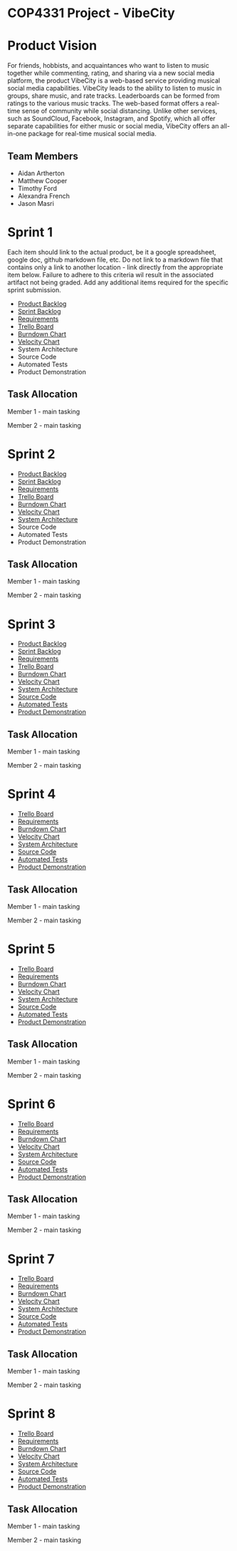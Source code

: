 # COP4331 Project - VibeCity

# Product Vision

For friends, hobbists, and acquaintances who want to listen to music together while commenting, rating, and sharing via a new social media platform, the product VibeCity is a web-based service providing musical social media capabilities. VibeCity leads to the ability to listen to music in groups, share music, and rate tracks. Leaderboards can be formed from ratings to the various music tracks. The web-based format offers a real-time sense of community while social distancing. Unlike other services, such as SoundCloud, Facebook, Instagram, and Spotify, which all offer separate capabilities for either music or social media, VibeCity offers an all-in-one package for real-time musical social media.


## Team Members

- Aidan Artherton
- Matthew Cooper
- Timothy Ford
- Alexandra French
- Jason Masri


# Sprint 1

Each item should link to the actual product, be it a google spreadsheet, google doc, github markdown file, etc. Do not link to a markdown file that contains only a link to another location - link directly from the appropriate item below. Failure to adhere to this criteria wil result in the associated artifact not being graded. Add any additional items required for the specific sprint submission.

- [Product Backlog]()
- [Sprint Backlog]()
- [Requirements]()
- [Trello Board](https://trello.com/invite/vibecity/e3c716541a3e60229a7b31bcac522b93)
- [Burndown Chart]()
- [Velocity Chart]()
- System Architecture
- Source Code
- Automated Tests
- Product Demonstration

## Task Allocation

Member 1 - main tasking

Member 2 - main tasking


# Sprint 2

- [Product Backlog]()
- [Sprint Backlog]()
- [Requirements]()
- [Trello Board](https://trello.com/invite/vibecity/e3c716541a3e60229a7b31bcac522b93)
- [Burndown Chart]()
- [Velocity Chart]()
- [System Architecture]()
- Source Code
- Automated Tests
- Product Demonstration

## Task Allocation

Member 1 - main tasking

Member 2 - main tasking

# Sprint 3

- [Product Backlog]()
- [Sprint Backlog]()
- [Requirements]()
- [Trello Board](https://trello.com/invite/vibecity/e3c716541a3e60229a7b31bcac522b93)
- [Burndown Chart]()
- [Velocity Chart]()
- [System Architecture]()
- [Source Code]()
- [Automated Tests]()
- [Product Demonstration]()

## Task Allocation

Member 1 - main tasking

Member 2 - main tasking


# Sprint 4

- [Trello Board](https://trello.com/invite/vibecity/e3c716541a3e60229a7b31bcac522b93)
- [Requirements]()
- [Burndown Chart]()
- [Velocity Chart]()
- [System Architecture]()
- [Source Code]()
- [Automated Tests]()
- [Product Demonstration]()

## Task Allocation

Member 1 - main tasking

Member 2 - main tasking


# Sprint 5

- [Trello Board](https://trello.com/invite/vibecity/e3c716541a3e60229a7b31bcac522b93)
- [Requirements]()
- [Burndown Chart]()
- [Velocity Chart]()
- [System Architecture]()
- [Source Code]()
- [Automated Tests]()
- [Product Demonstration]()

## Task Allocation

Member 1 - main tasking

Member 2 - main tasking


# Sprint 6

- [Trello Board](https://trello.com/invite/vibecity/e3c716541a3e60229a7b31bcac522b93)
- [Requirements]()
- [Burndown Chart]()
- [Velocity Chart]()
- [System Architecture]()
- [Source Code]()
- [Automated Tests]()
- [Product Demonstration]()

## Task Allocation

Member 1 - main tasking

Member 2 - main tasking


# Sprint 7

- [Trello Board](https://trello.com/invite/vibecity/e3c716541a3e60229a7b31bcac522b93)
- [Requirements]()
- [Burndown Chart]()
- [Velocity Chart]()
- [System Architecture]()
- [Source Code]()
- [Automated Tests]()
- [Product Demonstration]()

## Task Allocation

Member 1 - main tasking

Member 2 - main tasking


# Sprint 8

- [Trello Board](https://trello.com/invite/vibecity/e3c716541a3e60229a7b31bcac522b93)
- [Requirements]()
- [Burndown Chart]()
- [Velocity Chart]()
- [System Architecture]()
- [Source Code]()
- [Automated Tests]()
- [Product Demonstration]()

## Task Allocation

Member 1 - main tasking

Member 2 - main tasking
